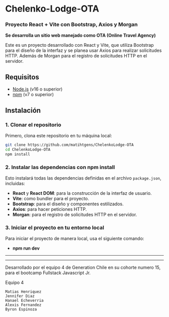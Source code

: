 # Chelenko-Lodge-OTA
### Proyecto React + Vite con Bootstrap, Axios y Morgan

**Se desarrolla un sitio web manejado como OTA (Online Travel Agency)**

Este es un proyecto desarrollado con React y Vite, que utiliza Bootstrap para el diseño de la interfaz y se planea usar Axios para realizar solicitudes HTTP. Además de Morgan para el registro de solicitudes HTTP en el servidor.

## Requisitos

- [Node.js](https://nodejs.org/) (v16 o superior)
- [npm](https://www.npmjs.com/) (v7 o superior)

## Instalación

### 1. Clonar el repositorio

Primero, clona este repositorio en tu máquina local:

```bash
git clone https://github.com/matihtgens/ChelenkoLodge-OTA
cd ChelenkoLodge-OTA
npm install
```
### 2. Instalar las dependencias con npm install

Esto instalará todas las dependencias definidas en el archivo `package.json`, incluidas:

- **React** y **React DOM**: para la construcción de la interfaz de usuario.
- **Vite**: como bundler para el proyecto.
- **Bootstrap**: para el diseño y componentes estilizados.
- **Axios**: para hacer peticiones HTTP.
- **Morgan**: para el registro de solicitudes HTTP en el servidor.

### 3. Iniciar el proyecto en tu entorno local

Para iniciar el proyecto de manera local, usa el siguiente comando:

- **npm run dev**

---
---

Desarrollado por el equipo 4 de Generation Chile en su cohorte numero 15, para el bootcamp Fullstack Javascript Jr.

Equipo 4

    Matias Henriquez
    Jennifer Diaz
    Hanael Echeverria
    Alexis Fernandez
    Byron Espinoza
  
    



